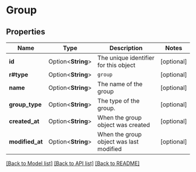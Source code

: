 # Group

## Properties

Name | Type | Description | Notes
------------ | ------------- | ------------- | -------------
**id** | Option<**String**> | The unique identifier for this object | [optional]
**r#type** | Option<**String**> | `group` | [optional]
**name** | Option<**String**> | The name of the group | [optional]
**group_type** | Option<**String**> | The type of the group. | [optional]
**created_at** | Option<**String**> | When the group object was created | [optional]
**modified_at** | Option<**String**> | When the group object was last modified | [optional]

[[Back to Model list]](../README.md#documentation-for-models) [[Back to API list]](../README.md#documentation-for-api-endpoints) [[Back to README]](../README.md)


